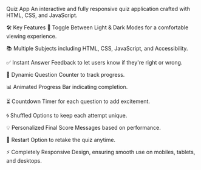  Quiz App
An interactive and fully responsive quiz application crafted with HTML, CSS, and JavaScript.

🛠 Key Features
🎨 Toggle Between Light & Dark Modes for a comfortable viewing experience.

📚 Multiple Subjects including HTML, CSS, JavaScript, and Accessibility.

✅ Instant Answer Feedback to let users know if they're right or wrong.

🔢 Dynamic Question Counter to track progress.

📊 Animated Progress Bar indicating completion.

⏳ Countdown Timer for each question to add excitement.

🌀 Shuffled Options to keep each attempt unique.

💡 Personalized Final Score Messages based on performance.

🔄 Restart Option to retake the quiz anytime.

⚡ Completely Responsive Design, ensuring smooth use on mobiles, tablets, and desktops.
